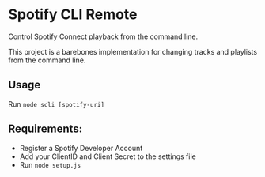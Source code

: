# Spotify CLI Remote

Control Spotify Connect playback from the command line.

This project is a barebones implementation for changing tracks and playlists from the command line.

## Usage

Run `node scli [spotify-uri]`

## Requirements:

 - Register a Spotify Developer Account
 - Add your ClientID and Client Secret to the settings file
 - Run `node setup.js`